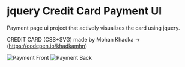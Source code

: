 # jquery Credit Card Payment UI
 Payment page ui project that actively visualizes the card using jquery.
 
CREDIT CARD (CSS+SVG) made by Mohan Khadka -> (https://codepen.io/khadkamhn)
 
![Payment Front](https://user-images.githubusercontent.com/50488386/216600093-b5912b92-e77b-45dc-8bcb-f1fc15857de2.png)
![Payment Back](https://user-images.githubusercontent.com/50488386/216600109-fcbfb171-3cdf-41ea-aba5-61ebb5dd134e.png)

